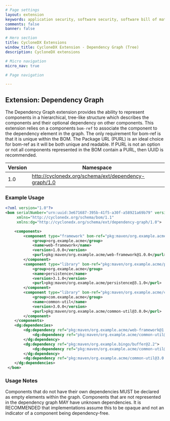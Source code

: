 ```yaml
---
# Page settings
layout: extension
keywords: application security, software security, software bill of material, SBOM, BOM, open source, supply chain, specification, spdx, license, package url, purl, cpe
comments: false
banner: false

# Hero section
title: CycloneDX Extensions
window_title: CycloneDX Extension - Dependency Graph (Tree)
description: CycloneDX extensions

# Micro navigation
micro_nav: true

# Page navigation

---
```


## Extension: Dependency Graph

The Dependency Graph extension provides the ability to represent components in a hierarchical, tree-like 
structure which describes the components and their optional dependency on other components. This extension 
relies on a components `bom-ref` to associate the component to the dependency element in the graph. The only 
requirement for bom-ref is that it is unique within the BOM. The Package URL (PURL) is an ideal choice for 
bom-ref as it will be both unique and readable. If PURL is not an option or not all components represented in 
the BOM contain a PURL, then UUID is recommended.

| Version | Namespace |
| ------- | --------- |
| 1.0 | http://cyclonedx.org/schema/ext/dependency-graph/1.0 |

### Example Usage

```xml
<?xml version="1.0"?>
<bom serialNumber="urn:uuid:3e671687-395b-41f5-a30f-a58921a69b79" version="1"
     xmlns="http://cyclonedx.org/schema/bom/1.1"
     xmlns:dg="http://cyclonedx.org/schema/ext/dependency-graph/1.0">

    <components>
        <component type="framework" bom-ref="pkg:maven/org.example.acme/web-framework@1.0.0">
            <group>org.example.acme</group>
            <name>web-framework</name>
            <version>1.0.0</version>
            <purl>pkg:maven/org.example.acme/web-framework@1.0.0</purl>
        </component>
        <component type="library" bom-ref="pkg:maven/org.example.acme/persistence@3.1.0">
            <group>org.example.acme</group>
            <name>persistence</name>
            <version>3.1.0</version>
            <purl>pkg:maven/org.example.acme/persistence@3.1.0</purl>
        </component>
        <component type="library" bom-ref="pkg:maven/org.example.acme/common-util@3.0.0">
            <group>com.example.acme</group>
            <name>common-util</name>
            <version>3.0.0</version>
            <purl>pkg:maven/org.example.acme/common-util@3.0.0</purl>
        </component>
    </components>
    <dg:dependencies>
        <dg:dependency ref="pkg:maven/org.example.acme/web-framework@1.0.0">
            <dg:dependency ref="pkg:maven/org.example.acme/common-util@3.0.0"/>
        </dg:dependency>
        <dg:dependency ref="pkg:maven/org.example.bingo/buffer@2.2">
            <dg:dependency ref="pkg:maven/org.example.acme/common-util@3.0.0"/>
        </dg:dependency>
        <dg:dependency ref="pkg:maven/org.example.acme/common-util@3.0.0"/>
    </dg:dependencies>
 </bom>
```

### Usage Notes

Components that do not have their own dependencies MUST be declared as empty
elements within the graph. Components that are not represented in the dependency graph MAY
have unknown dependencies. It is RECOMMENDED that implementations assume this to be opaque
and not an indicator of a component being dependency-free.
